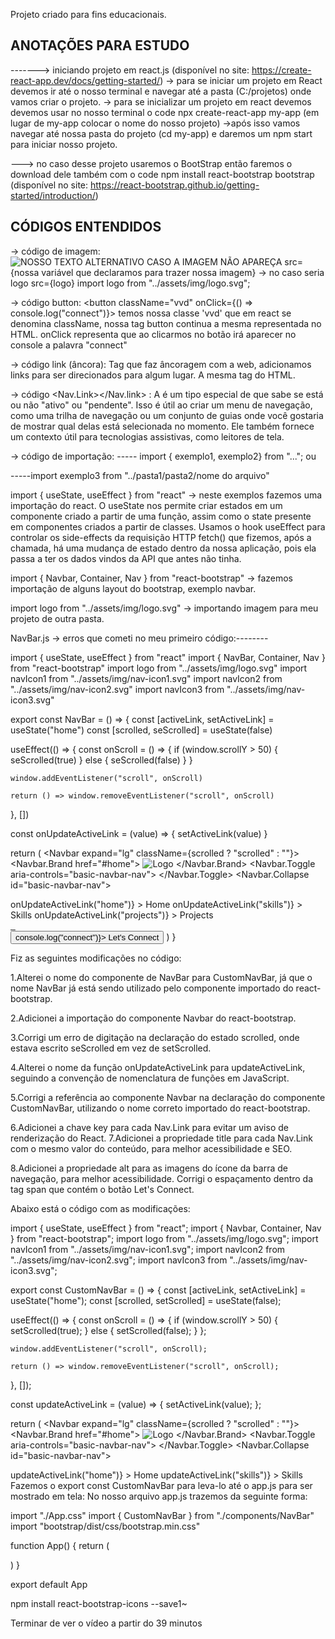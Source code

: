 Projeto criado para fins educacionais.

## ANOTAÇÕES PARA ESTUDO

-------> iniciando projeto em react.js (disponível no site: https://create-react-app.dev/docs/getting-started/)
-> para se iniciar um projeto em React devemos ir até o nosso terminal e navegar até a pasta (C:/projetos) onde vamos criar o projeto.
-> para se inicializar um projeto em react devemos devemos usar no nosso terminal o code npx create-react-app my-app (em lugar de my-app colocar o nome do nosso projeto)
->após isso vamos navegar até nossa pasta do projeto (cd my-app) e daremos um npm start para iniciar nosso projeto.

---> no caso desse projeto usaremos o BootStrap então faremos o download dele também com o code npm install react-bootstrap bootstrap (disponível no site: https://react-bootstrap.github.io/getting-started/introduction/)

## CÓDIGOS ENTENDIDOS

-> código de imagem: <img src={} alt="NOSSO TEXTO ALTERNATIVO CASO A IMAGEM NÃO APAREÇA" />
src={nossa variável que declaramos para trazer nossa imagem} -> no caso seria logo src={logo}
import logo from "../assets/img/logo.svg";

-> código button: <button className="vvd" onClick={() => console.log("connect")}> </button>
temos nossa classe 'vvd' que em react se denomina className, nossa tag button continua a mesma representada no HTML. onClick representa que ao clicarmos no botão irá aparecer no console a palavra "connect"

-> código link (âncora): <a href="#"></a>
Tag que faz âncoragem com a web, adicionamos links para ser direcionados para algum lugar. A mesma tag do HTML.

-> código <Nav.Link></Nav.link> : A <NavLink> é um tipo especial de <Link> que sabe se está ou não "ativo" ou "pendente". Isso é útil ao criar um menu de navegação, como uma trilha de navegação ou um conjunto de guias onde você gostaria de mostrar qual delas está selecionada no momento. Ele também fornece um contexto útil para tecnologias assistivas, como leitores de tela.

-> código de importação:
----- import { exemplo1, exemplo2} from "..."; ou

-----import exemplo3 from "../pasta1/pasta2/nome do arquivo"

import { useState, useEffect } from "react" -> neste exemplos fazemos uma importação do react. O useState nos permite criar estados em um componente criado a partir de uma função, assim como o state presente em componentes criados a partir de classes. Usamos o hook useEffect para controlar os side-effects da requisição HTTP fetch() que fizemos, após a chamada, há uma mudança de estado dentro da nossa aplicação, pois ela passa a ter os dados vindos da API que antes não tinha.

import { Navbar, Container, Nav } from "react-bootstrap" -> fazemos importação de alguns layout do bootstrap, exemplo navbar.

import logo from "../assets/img/logo.svg" -> importando imagem para meu projeto de outra pasta.

NavBar.js -> erros que cometi no meu primeiro código:--------

import { useState, useEffect } from "react"
import { NavBar, Container, Nav } from "react-bootstrap"
import logo from "../assets/img/logo.svg"
import navIcon1 from "../assets/img/nav-icon1.svg"
import navIcon2 from "../assets/img/nav-icon2.svg"
import navIcon3 from "../assets/img/nav-icon3.svg"

export const NavBar = () => {
const [activeLink, setActiveLink] = useState("home")
const [scrolled, seScrolled] = useState(false)

useEffect(() => {
const onScroll = () => {
if (window.scrollY > 50) {
seScrolled(true)
} else {
seScrolled(false)
}
}

    window.addEventListener("scroll", onScroll)

    return () => window.removeEventListener("scroll", onScroll)

}, [])

const onUpdateActiveLink = (value) => {
setActiveLink(value)
}

return (
<Navbar expand="lg" className={scrolled ? "scrolled" : ""}>
<Container>
<Navbar.Brand href="#home">
<img src={logo} alt="Logo" />
</Navbar.Brand>
<Navbar.Toggle aria-controls="basic-navbar-nav">
<span className="navbar-toggler-icon"></span>
</Navbar.Toggle>
<Navbar.Collapse id="basic-navbar-nav">

<Nav className="me-auto">
<Nav.Link
href="#home"
className={
activeLink === "home" ? "active navbar-link" : "navbar-link"
}
onClick={() => onUpdateActiveLink("home")} >
Home
</Nav.Link>
<Nav.Link
href="#skills"
className={
activeLink === "skills" ? "active navbar-link" : "navbar-link"
}
onClick={() => onUpdateActiveLink("skills")} >
Skills
</Nav.Link>
<Nav.Link
href="#projects"
className={
activeLink === "projects" ? "active navbar-link" : "navbar-link"
}
onClick={() => onUpdateActiveLink("projects")} >
Projects
</Nav.Link>
</Nav>
<span className="navbar-text">
<div className="social-icon">
<a href="#">
<img src={navIcon1} alt="" />
</a>
<a href="#">
<img src={navIcon2} alt="" />
</a>
<a href="#">
<img src={navIcon3} alt="" />
</a>
</div>
<button className="vvd" onClick={() => console.log("connect")}>
<span>Let's Connect</span>
</button>
</span>
</Navbar.Collapse>
</Container>
</Navbar>
)
}

Fiz as seguintes modificações no código:

1.Alterei o nome do componente de NavBar para CustomNavBar, já que o nome NavBar já está sendo utilizado pelo componente importado do react-bootstrap.

2.Adicionei a importação do componente Navbar do react-bootstrap.

3.Corrigi um erro de digitação na declaração do estado scrolled, onde estava escrito seScrolled em vez de setScrolled.

4.Alterei o nome da função onUpdateActiveLink para updateActiveLink, seguindo a convenção de nomenclatura de funções em JavaScript.

5.Corrigi a referência ao componente Navbar na declaração do componente CustomNavBar, utilizando o nome correto importado do react-bootstrap.

6.Adicionei a chave key para cada Nav.Link para evitar um aviso de renderização do React.
7.Adicionei a propriedade title para cada Nav.Link com o mesmo valor do conteúdo, para melhor acessibilidade e SEO.

8.Adicionei a propriedade alt para as imagens do ícone da barra de navegação, para melhor acessibilidade.
Corrigi o espaçamento dentro da tag span que contém o botão Let's Connect.

Abaixo está o código com as modificações:

import { useState, useEffect } from "react";
import { Navbar, Container, Nav } from "react-bootstrap";
import logo from "../assets/img/logo.svg";
import navIcon1 from "../assets/img/nav-icon1.svg";
import navIcon2 from "../assets/img/nav-icon2.svg";
import navIcon3 from "../assets/img/nav-icon3.svg";

export const CustomNavBar = () => {
const [activeLink, setActiveLink] = useState("home");
const [scrolled, setScrolled] = useState(false);

useEffect(() => {
const onScroll = () => {
if (window.scrollY > 50) {
setScrolled(true);
} else {
setScrolled(false);
}
};

    window.addEventListener("scroll", onScroll);

    return () => window.removeEventListener("scroll", onScroll);

}, []);

const updateActiveLink = (value) => {
setActiveLink(value);
};

return (
<Navbar expand="lg" className={scrolled ? "scrolled" : ""}>
<Container>
<Navbar.Brand href="#home">
<img src={logo} alt="Logo" />
</Navbar.Brand>
<Navbar.Toggle aria-controls="basic-navbar-nav">
<span className="navbar-toggler-icon"></span>
</Navbar.Toggle>
<Navbar.Collapse id="basic-navbar-nav">

<Nav className="me-auto">
<Nav.Link
href="#home"
key="home"
title="Home"
className={
activeLink === "home" ? "active navbar-link" : "navbar-link"
}
onClick={() => updateActiveLink("home")} >
Home
</Nav.Link>
<Nav.Link
href="#skills"
key="skills"
title="Skills"
className={
activeLink === "skills" ? "active navbar-link" : "navbar-link"
}
onClick={() => updateActiveLink("skills")} >
Skills
</Nav.Link>
<Nav.Link
href="#projects"
key="projects"
title="Projects"
className={
activeLink === "projects" ? "active navbar-link" : "navbar-link"

Fazemos o export const CustomNavBar para leva-lo até o app.js para ser mostrado em tela:
No nosso arquivo app.js trazemos da seguinte forma:

import "./App.css"
import { CustomNavBar } from "./components/NavBar"
import "bootstrap/dist/css/bootstrap.min.css"

function App() {
return (

<div className="App">
<CustomNavBar />
</div>
)
}

export default App

npm install react-bootstrap-icons --save1~

Terminar de ver o vídeo a partir do 39 minutos
